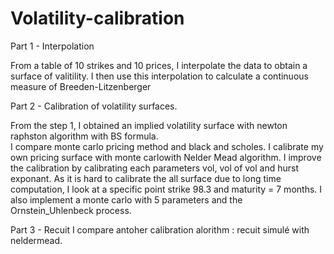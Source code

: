 # Volatility-calibration

Part 1 - Interpolation

From a table of 10 strikes and 10 prices, I interpolate the data to obtain a surface of valitility. 
I then use this interpolation to calculate a continuous measure of Breeden-Litzenberger

Part 2 - Calibration of volatility surfaces.

From the step 1, I obtained an implied volatility surface with newton raphston algorithm with BS formula.  
I compare monte carlo pricing method and black and scholes. 
I calibrate my own pricing surface with monte carlowith Nelder Mead algorithm. 
I improve the calibration by calibrating each parameters vol, vol of vol and hurst exponant. 
As it is hard to calibrate the all surface due to long time computation, I look at a specific point strike 98.3 and maturity = 7 months. 
I also implement a monte carlo with 5 parameters and the Ornstein_Uhlenbeck process. 

Part 3 - Recuit 
I compare antoher calibration alorithm : recuit simulé with neldermead.
